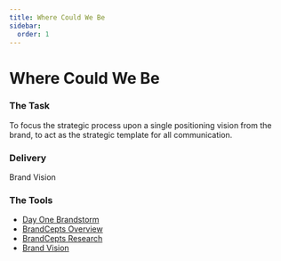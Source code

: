 ```yaml
---
title: Where Could We Be
sidebar:
  order: 1
---
```


# Where Could We Be

### The Task

To focus the strategic process upon a single positioning vision from the brand, to act as the strategic template for all communication.

### Delivery

Brand Vision

### The Tools

- [Day One Brandstorm](./day-one-brandstorm)
- [BrandCepts Overview](./brandcepts-overview)
- [BrandCepts Research](./brandcepts-research)
- [Brand Vision](./brand-vision)
